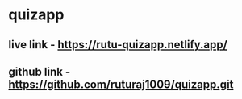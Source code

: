 # quizapp
## live link - https://rutu-quizapp.netlify.app/
## github link - https://github.com/ruturaj1009/quizapp.git
